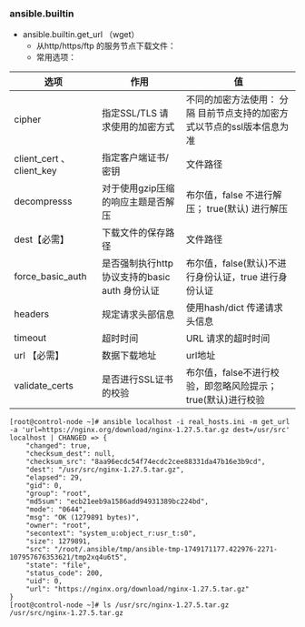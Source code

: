 ### ansible.builtin

- ansible.builtin.get_url    （wget）
  - 从http/https/ftp 的服务节点下载文件：
  - 常用选项：

| 选项                     | 作用                                          | 值                                                           |
| ------------------------ | --------------------------------------------- | ------------------------------------------------------------ |
| cipher                   | 指定SSL/TLS 请求使用的加密方式                | 不同的加密方法使用： 分隔     目前节点支持的加密方式以节点的ssl版本信息为准 |
| client_cert 、client_key | 指定客户端证书/密钥                           | 文件路径                                                     |
| decompresss              | 对于使用gzip压缩的响应主题是否解压            | 布尔值，false 不进行解压； true(默认) 进行解压               |
| dest【必需】             | 下载文件的保存路径                            | 文件路径                                                     |
| force_basic_auth         | 是否强制执行http协议支持的basic auth 身份认证 | 布尔值，false(默认)不进行身份认证，true 进行身份认证         |
| headers                  | 规定请求头部信息                              | 使用hash/dict 传递请求头信息                                 |
| timeout                  | 超时时间                                      | URL 请求的超时时间                                           |
| url 【必需】             | 数据下载地址                                  | url地址                                                      |
| validate_certs           | 是否进行SSL证书的校验                         | 布尔值，false不进行校验，即忽略风险提示；true(默认)进行校验  |

```
[root@control-node ~]# ansible localhost -i real_hosts.ini -m get_url  -a 'url=https://nginx.org/download/nginx-1.27.5.tar.gz dest=/usr/src'
localhost | CHANGED => {
    "changed": true,
    "checksum_dest": null,
    "checksum_src": "8aa96ecdc54f74ecdc2cee88331da47b16e3b9cd",
    "dest": "/usr/src/nginx-1.27.5.tar.gz",
    "elapsed": 29,
    "gid": 0,
    "group": "root",
    "md5sum": "ecb21eeb9a1586add94931389bc224bd",
    "mode": "0644",
    "msg": "OK (1279891 bytes)",
    "owner": "root",
    "secontext": "system_u:object_r:usr_t:s0",
    "size": 1279891,
    "src": "/root/.ansible/tmp/ansible-tmp-1749171177.422976-2271-107957676353621/tmp2xq4u6t5",
    "state": "file",
    "status_code": 200,
    "uid": 0,
    "url": "https://nginx.org/download/nginx-1.27.5.tar.gz"
}
[root@control-node ~]# ls /usr/src/nginx-1.27.5.tar.gz 
/usr/src/nginx-1.27.5.tar.gz

```

